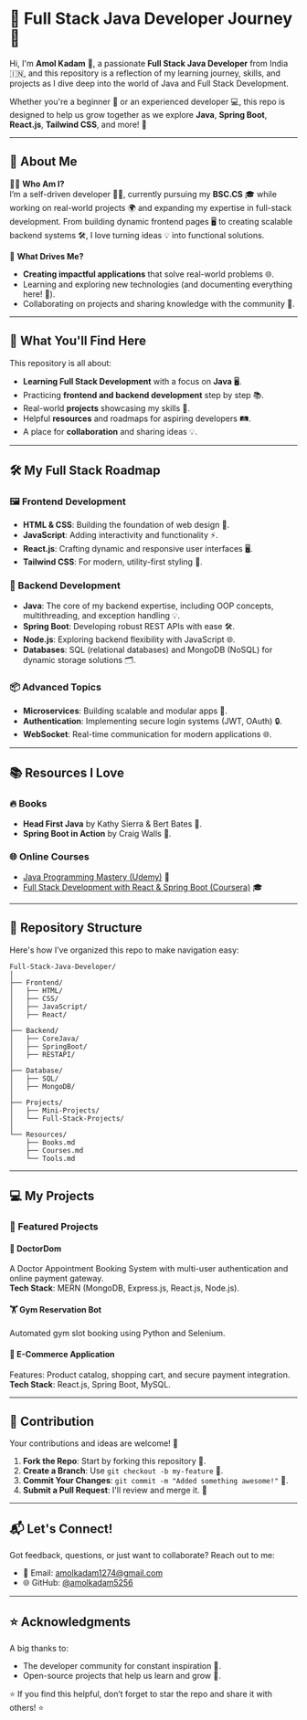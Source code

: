 # 🌟 Full Stack Java Developer Journey 🚀

Hi, I'm **Amol Kadam** 👋, a passionate **Full Stack Java Developer** from India 🇮🇳, and this repository is a reflection of my learning journey, skills, and projects as I dive deep into the world of Java and Full Stack Development.  

Whether you're a beginner 🌱 or an experienced developer 💻, this repo is designed to help us grow together as we explore **Java**, **Spring Boot**, **React.js**, **Tailwind CSS**, and more! 🚀  

---

## 🎯 About Me

👨‍💻 **Who Am I?**  
I’m a self-driven developer 🧑‍💻, currently pursuing my **BSC.CS** 🎓 while working on real-world projects 🌍 and expanding my expertise in full-stack development. From building dynamic frontend pages 🖥️ to creating scalable backend systems 🛠️, I love turning ideas 💡 into functional solutions.

🎨 **What Drives Me?**  
- **Creating impactful applications** that solve real-world problems 🌐.
- Learning and exploring new technologies (and documenting everything here! 📘).
- Collaborating on projects and sharing knowledge with the community 🤝.  

---

## 📖 What You'll Find Here

This repository is all about:
- **Learning Full Stack Development** with a focus on **Java** 🖥️.
- Practicing **frontend and backend development** step by step 📚.
- Real-world **projects** showcasing my skills 🚀.
- Helpful **resources** and roadmaps for aspiring developers 🛤️.
- A place for **collaboration** and sharing ideas 💡.

---

## 🛠️ My Full Stack Roadmap

### 🖼️ Frontend Development
- **HTML & CSS**: Building the foundation of web design 🎨.
- **JavaScript**: Adding interactivity and functionality ⚡.
- **React.js**: Crafting dynamic and responsive user interfaces 🖥️.
- **Tailwind CSS**: For modern, utility-first styling 🎨.

### 🔧 Backend Development
- **Java**: The core of my backend expertise, including OOP concepts, multithreading, and exception handling 💡.
- **Spring Boot**: Developing robust REST APIs with ease 🛠️.
- **Node.js**: Exploring backend flexibility with JavaScript 🌐.
- **Databases**: SQL (relational databases) and MongoDB (NoSQL) for dynamic storage solutions 🗂️.

### 📦 Advanced Topics
- **Microservices**: Building scalable and modular apps 🔄.
- **Authentication**: Implementing secure login systems (JWT, OAuth) 🔒.
- **WebSocket**: Real-time communication for modern applications 🌐.

---

## 📚 Resources I Love

### 🔥 Books
- **Head First Java** by Kathy Sierra & Bert Bates 📖.
- **Spring Boot in Action** by Craig Walls 📘.

### 🌐 Online Courses
- [Java Programming Mastery (Udemy)](https://www.udemy.com/) 🌟
- [Full Stack Development with React & Spring Boot (Coursera)](https://www.coursera.org/) 🎓

---

## 📂 Repository Structure

Here's how I’ve organized this repo to make navigation easy:  

```plaintext
Full-Stack-Java-Developer/
│
├── Frontend/
│   ├── HTML/
│   ├── CSS/
│   ├── JavaScript/
│   ├── React/
│
├── Backend/
│   ├── CoreJava/
│   ├── SpringBoot/
│   ├── RESTAPI/
│
├── Database/
│   ├── SQL/
│   ├── MongoDB/
│
├── Projects/
│   ├── Mini-Projects/
│   └── Full-Stack-Projects/
│
└── Resources/
    ├── Books.md
    ├── Courses.md
    └── Tools.md
```

---

## 💻 My Projects

### 🎯 Featured Projects

#### 🏥 **DoctorDom**  
A Doctor Appointment Booking System with multi-user authentication and online payment gateway.  
**Tech Stack**: MERN (MongoDB, Express.js, React.js, Node.js).

#### 🏋️ **Gym Reservation Bot**  
Automated gym slot booking using Python and Selenium.

#### 🛒 **E-Commerce Application**  
Features: Product catalog, shopping cart, and secure payment integration.  
**Tech Stack**: React.js, Spring Boot, MySQL.

---

## 🤝 Contribution

Your contributions and ideas are welcome! 🌟

1. **Fork the Repo**: Start by forking this repository 🍴.
2. **Create a Branch**: Use `git checkout -b my-feature` 🌿.
3. **Commit Your Changes**: `git commit -m "Added something awesome!"` 💾.
4. **Submit a Pull Request**: I'll review and merge it. 🎉

---

## 📬 Let's Connect!

Got feedback, questions, or just want to collaborate? Reach out to me:
- 📧 Email: amolkadam1274@gmail.com
- 🌐 GitHub: [@amolkadam5256](https://github.com/amolkadam5256)

---

## ⭐ Acknowledgments

A big thanks to:
- The developer community for constant inspiration 🤝.
- Open-source projects that help us learn and grow 🌱.

⭐ If you find this helpful, don’t forget to star the repo and share it with others! ⭐

